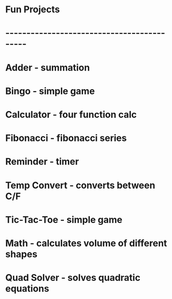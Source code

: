 # Fun Projects
# -------------------------------------------
# Adder - summation
# Bingo - simple game
# Calculator - four function calc
# Fibonacci - fibonacci series
# Reminder - timer
# Temp Convert - converts between C/F
# Tic-Tac-Toe - simple game
# Math - calculates volume of different shapes
# Quad Solver - solves quadratic equations
